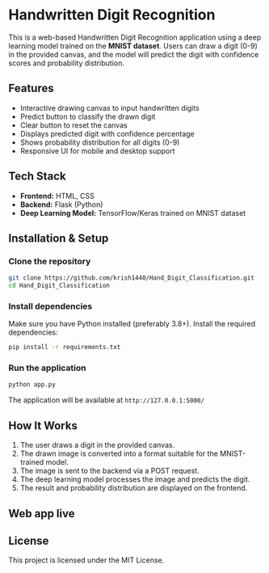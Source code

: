 # Handwritten Digit Recognition

This is a web-based Handwritten Digit Recognition application using a deep learning model trained on the **MNIST dataset**. Users can draw a digit (0-9) in the provided canvas, and the model will predict the digit with confidence scores and probability distribution.

## Features
- Interactive drawing canvas to input handwritten digits
- Predict button to classify the drawn digit
- Clear button to reset the canvas
- Displays predicted digit with confidence percentage
- Shows probability distribution for all digits (0-9)
- Responsive UI for mobile and desktop support

## Tech Stack
- **Frontend:** HTML, CSS
- **Backend:** Flask (Python)
- **Deep Learning Model:** TensorFlow/Keras trained on MNIST dataset

## Installation & Setup
### Clone the repository
```sh
git clone https://github.com/krish1440/Hand_Digit_Classification.git
cd Hand_Digit_Classification
```

### Install dependencies
Make sure you have Python installed (preferably 3.8+). Install the required dependencies:
```sh
pip install -r requirements.txt
```

### Run the application
```sh
python app.py
```
The application will be available at `http://127.0.0.1:5000/`

## How It Works
1. The user draws a digit in the provided canvas.
2. The drawn image is converted into a format suitable for the MNIST-trained model.
3. The image is sent to the backend via a POST request.
4. The deep learning model processes the image and predicts the digit.
5. The result and probability distribution are displayed on the frontend.

## Web app live 
[web app live]:(https://web-production-ba08.up.railway.app/)

## License
This project is licensed under the MIT License.

